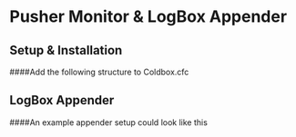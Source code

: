 Pusher Monitor & LogBox Appender
================

Setup & Installation
---------------------

####Add the following structure to Coldbox.cfc

LogBox Appender
---------------------


####An example appender setup could look like this
